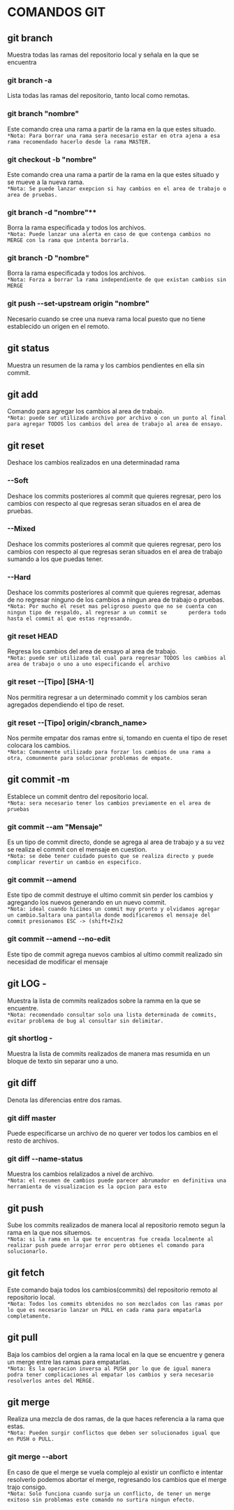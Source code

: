 # COMANDOS GIT

## git branch
Muestra todas las ramas del repositorio local y señala en la que se encuentra

### git branch -a 
Lista todas las ramas del repositorio, tanto local como remotas.  

### git branch "nombre"
Este comando crea una rama a partir de la rama en la que estes situado.  
`*Nota: Para borrar una rama sera necesario estar en otra ajena a esa rama recomendado hacerlo desde la rama MASTER.`  

### git checkout -b "nombre" 
Este comando crea una rama a partir de la rama en la que estes situado y se mueve a la nueva rama.  
`*Nota: Se puede lanzar exepcion si hay cambios en el area de trabajo o area de pruebas.`  

### git branch -d "nombre"**  
Borra la rama especificada y todos los archivos.  
`*Nota: Puede lanzar una alerta en caso de que contenga cambios no MERGE con la rama que intenta borrarla.`  

### git branch -D "nombre" 
Borra la rama especificada y todos los archivos.  
`*Nota: Forza a borrar la rama independiente de que existan cambios sin MERGE`  

### git push --set-upstream origin "nombre" 
Necesario cuando se cree una nueva rama local puesto que no tiene establecido un origen en el remoto.   

## git status
Muestra un resumen de la rama y los cambios pendientes en ella sin commit.  

## git add 
Comando para agregar los cambios al area de trabajo.  
`*Nota: puede ser utilizado archivo por archivo o con un punto al final para agregar TODOS los cambios del area de trabajo al area de ensayo.`  

## git reset
Deshace los cambios realizados en una determinadad rama  
 
### --Soft 
Deshace los commits posteriores al commit que quieres regresar, pero los cambios con respecto al que regresas seran situados en el area de pruebas.  

### --Mixed 
Deshace los commits posteriores al commit que quieres regresar, pero los cambios con respecto al que regresas seran situados en el area de trabajo sumando a los que puedas tener.  

### --Hard 
Deshace los commits posteriores al commit que quieres regresar, ademas de no regresar ninguno de los cambios a ningun area de trabajo o pruebas.  
`*Nota: Por mucho el reset mas peligroso puesto que no se cuenta con ningun tipo de respaldo, al regresar a un commit se       perdera todo hasta el commit al que estas regresando.`  
  
### git reset HEAD  
Regresa los cambios del area de ensayo al area de trabajo.  
`*Nota: puede ser utilizado tal cual para regresar TODOS los cambios al area de trabajo o uno a uno especificando el archivo`  

### git reset --[Tipo] [SHA-1]
Nos permitira regresar a un determinado commit y los cambios seran agregados dependiendo el tipo de reset.  

### git reset --[Tipo] origin/<branch_name>  
Nos permite empatar dos ramas entre si, tomando en cuenta el tipo de reset colocara los cambios.  
`*Nota: Comunmente utilizado para forzar los cambios de una rama a otra, comunmente para solucionar problemas de empate.`  

## git commit -m
Establece un commit dentro del repositorio local.  
`*Nota: sera necesario tener los cambios previamente en el area de pruebas`  

### git commit --am "Mensaje" 
Es un tipo de commit directo, donde se agrega al area de trabajo y a su vez se realiza el commit con el mensaje en cuestion.  
`*Nota: se debe tener cuidado puesto que se realiza directo y puede complicar revertir un cambio en especifico.`  

### git commit --amend 
Este tipo de commit destruye el ultimo commit sin perder los cambios y agregando los nuevos generando en un nuevo commit.  
`*Nota: ideal cuando hicimos un commit muy pronto y olvidamos agregar un cambio.Saltara una pantalla donde modificaremos el mensaje del commit presionamos ESC -> (shift+Z)x2`  

### git commit --amend --no-edit 
Este tipo de commit agrega nuevos cambios al ultimo commit realizado sin necesidad de modificar el mensaje  

## git LOG -<num de commits>
Muestra la lista de commits realizados sobre la ramma en la que se encuentre.  
`*Nota: recomendado consultar solo una lista determinada de commits, evitar problema de bug al consultar sin delimitar.`  

### git shortlog -<num de commits>
Muestra la lista de commits realizados de manera mas resumida en un bloque de texto sin separar uno a uno.  

## git diff <rama> <rama> <archivo>
Denota las diferencias entre dos ramas.

### git diff master <rama> <archivo>
Puede especificarse un archivo de no querer ver todos los cambios en el resto de archivos.  

### git diff --name-status <rama> <rama2> 
Muestra los cambios relalizados a nivel de archivo.  
`*Nota: el resumen de cambios puede parecer abrumador en definitiva una herramienta de visualizacion es la opcion para esto`  

## git push 
Sube los commits realizados de manera local al repositorio remoto segun la rama en la que nos situemos.  
`*Nota: si la rama en la que te encuentras fue creada localmente al realizar push puede arrojar error pero obtienes el comando para solucionarlo.`  

## git fetch
Este comando baja todos los cambios(commits) del repositorio remoto al repositorio local.  
`*Nota: Todos los commits obtenidos no son mezclados con las ramas por lo que es necesario lanzar un PULL en cada rama para empatarla completamente.`

## git pull
Baja los cambios del orgien a la rama local en la que se encuentre y genera un merge entre las ramas para empatarlas.  
`*Nota: Es la operacion inversa al PUSH por lo que de igual manera podra tener complicaciones al empatar los cambios y sera necesario resolverlos antes del MERGE.`  

## git merge <rama>
Realiza una mezcla de dos ramas, de la que haces referencia a la rama que estas.  
`*Nota: Pueden surgir conflictos que deben ser solucionados igual que en PUSH o PULL.`  

### git merge --abort 
En caso de que el merge se vuela complejo al existir un conflicto e intentar resolverlo podemos abortar el merge, regresando los cambios que el merge trajo consigo.  
`*Nota: Solo funciona cuando surja un conflicto, de tener un merge exitoso sin problemas este comando no surtira ningun efecto.`
